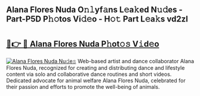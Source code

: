 ## Alana Flores Nuda O𝚗𝚕yf𝚊ns L𝚎a𝚔ed N𝚞𝚍es - Part-P5D P𝚑𝚘tos Vi𝚍𝚎o - H𝚘𝚝 Part L𝚎a𝚔s vd2zI

# <h2><a href="http://kfa18y.oniu.top/?m=Alana+Flores+Nuda">🔗👉 🔴 Alana Flores Nuda P𝚑ot𝚘𝚜 V𝚒d𝚎o</a></h2>

[![Alana Flores Nuda Nu𝚍e𝚜](https://i.imgur.com/0qMVB7G.gif)](http://kfa18y.oniu.top/?m=Alana+Flores+Nuda)
Web-based artist and dance collaborator Alana Flores Nuda, recognized for creating and distributing dance and lifestyle content via solo and collaborative dance routines and short videos. Dedicated advocate for animal welfare Alana Flores Nuda, celebrated for their passion and efforts to promote the well-being of animals.  
